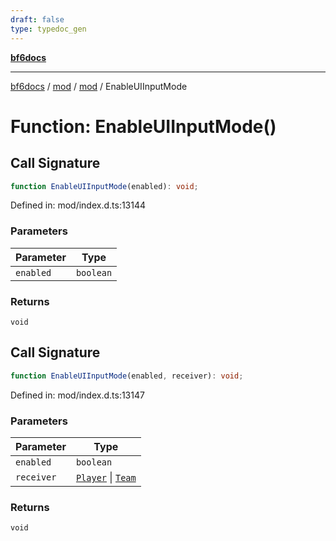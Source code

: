 ```yaml
---
draft: false
type: typedoc_gen
---
```


[**bf6docs**](../../../_index.md)

***

[bf6docs](../../../_index.md) / [mod](../../_index.md) / [mod](../_index.md) / EnableUIInputMode

# Function: EnableUIInputMode()

## Call Signature

```ts
function EnableUIInputMode(enabled): void;
```

Defined in: mod/index.d.ts:13144

### Parameters

| Parameter | Type |
| ------ | ------ |
| `enabled` | `boolean` |

### Returns

`void`

## Call Signature

```ts
function EnableUIInputMode(enabled, receiver): void;
```

Defined in: mod/index.d.ts:13147

### Parameters

| Parameter | Type |
| ------ | ------ |
| `enabled` | `boolean` |
| `receiver` | [`Player`](../Player/_index.md) \| [`Team`](../Team/_index.md) |

### Returns

`void`
